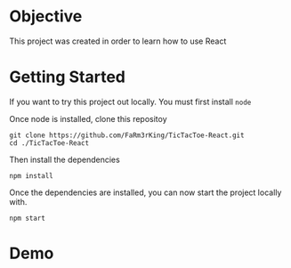 # Objective

This project was created in order to learn how to use React

# Getting Started

If you want to try this project out locally. You must first install `node`

Once node is installed, clone this repositoy

```
git clone https://github.com/FaRm3rKing/TicTacToe-React.git
cd ./TicTacToe-React
```

Then install the dependencies

```
npm install
```

Once the dependencies are installed, you can now start the project locally with.

```
npm start
```

# Demo
